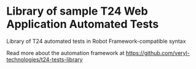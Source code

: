 # Library of sample T24 Web Application Automated Tests 
Library of T24 automated tests in Robot Framework-compatible syntax

Read more about the automation framework at https://github.com/veryl-technologies/t24-tests-library
